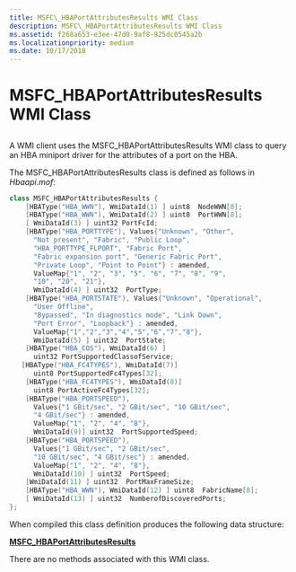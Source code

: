 ```yaml
---
title: MSFC\_HBAPortAttributesResults WMI Class
description: MSFC\_HBAPortAttributesResults WMI Class
ms.assetid: f268a653-e3ee-47d0-9af8-925dc0545a2b
ms.localizationpriority: medium
ms.date: 10/17/2018
---
```


# MSFC\_HBAPortAttributesResults WMI Class


## <span id="ddk_msfc_hbaportattributesresults_wmi_class_kr"></span><span id="DDK_MSFC_HBAPORTATTRIBUTESRESULTS_WMI_CLASS_KR"></span>


A WMI client uses the MSFC\_HBAPortAttributesResults WMI class to query an HBA miniport driver for the attributes of a port on the HBA.

The MSFC\_HBAPortAttributesResults class is defined as follows in *Hbaapi.mof*:

```cpp
class MSFC_HBAPortAttributesResults {
    [HBAType("HBA_WWN"), WmiDataId(1) ] uint8  NodeWWN[8];
    [HBAType("HBA_WWN"), WmiDataId(2) ] uint8  PortWWN[8];
    [ WmiDataId(3) ] uint32 PortFcId;
    [HBAType("HBA_PORTTYPE"), Values{"Unknown", "Other",
      "Not present", "Fabric", "Public Loop",
      "HBA_PORTTYPE_FLPORT", "Fabric Port",
      "Fabric expansion port", "Generic Fabric Port",
      "Private Loop", "Point to Point"} : amended,
      ValueMap{"1", "2", "3", "5", "6", "7", "8", "9",
      "10", "20", "21"},
      WmiDataId(4) ] uint32  PortType;
    [HBAType("HBA_PORTSTATE"), Values{"Unknown", "Operational",
      "User Offline", 
      "Bypassed", "In diagnostics mode", "Link Down", 
      "Port Error", "Loopback"} : amended,
      ValueMap{"1","2","3","4","5","6","7","8"},
      WmiDataId(5) ] uint32  PortState;
    [HBAType("HBA_COS"), WmiDataId(6) ] 
      uint32 PortSupportedClassofService;
   [HBAType("HBA_FC4TYPES"), WmiDataId(7)] 
      uint8 PortSupportedFc4Types[32];
    [HBAType("HBA_FC4TYPES"), WmiDataId(8)]
      uint8 PortActiveFc4Types[32];
    [HBAType("HBA_PORTSPEED"),
      Values{"1 GBit/sec", "2 GBit/sec", "10 GBit/sec", 
      "4 GBit/sec"} : amended,
      ValueMap{"1", "2", "4", "8"},
      WmiDataId(9)] uint32  PortSupportedSpeed;
    [HBAType("HBA_PORTSPEED"),
      Values{"1 GBit/sec", "2 GBit/sec", 
      "10 GBit/sec", "4 GBit/sec"} : amended,
      ValueMap{"1", "2", "4", "8"},
      WmiDataId(10) ] uint32  PortSpeed;
    [WmiDataId(11) ] uint32  PortMaxFrameSize;
    [HBAType("HBA_WWN"), WmiDataId(12) ] uint8  FabricName[8];
    [ WmiDataId(13) ] uint32  NumberofDiscoveredPorts;
};
```

When compiled this class definition produces the following data structure:

[**MSFC\_HBAPortAttributesResults**](/windows-hardware/drivers/ddi/hbapiwmi/ns-hbapiwmi-_msfc_hbaportattributesresults)

There are no methods associated with this WMI class.

 

